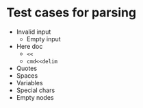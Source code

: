 # Test cases for parsing

- Invalid input
  - Empty input  
- Here doc
  - `<<`  
  - `cmd<<delim`
- Quotes
- Spaces
- Variables
- Special chars
- Empty nodes
